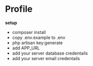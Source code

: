 # Profile

**setup**

* composer install
* copy .env.example to .env
* php artisan key:generate
* add APP_URL
* add your server database credentails
* add your server email credentails
